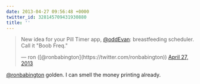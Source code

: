 ```yaml
---
date: 2013-04-27 09:56:48 +0000
twitter_id: 328145709431930880
title: ''
---
```


<blockquote class="twitter-tweet"><p lang="en" dir="ltr">New idea for your Pill Timer app, <a href="https://twitter.com/oddEvan?ref_src=twsrc%5Etfw">@oddEvan</a>: breastfeeding scheduler. Call it &quot;Boob Freq.&quot;</p>&mdash; ron ([@ronbabington](https://twitter.com/ronbabington)) <a href="https://twitter.com/ronbabington/status/328145081695612928?ref_src=twsrc%5Etfw">April 27, 2013</a></blockquote>
<script async src="https://platform.twitter.com/widgets.js" charset="utf-8"></script>

[@ronbabington](https://twitter.com/ronbabington) golden. I can smell the money printing already.
